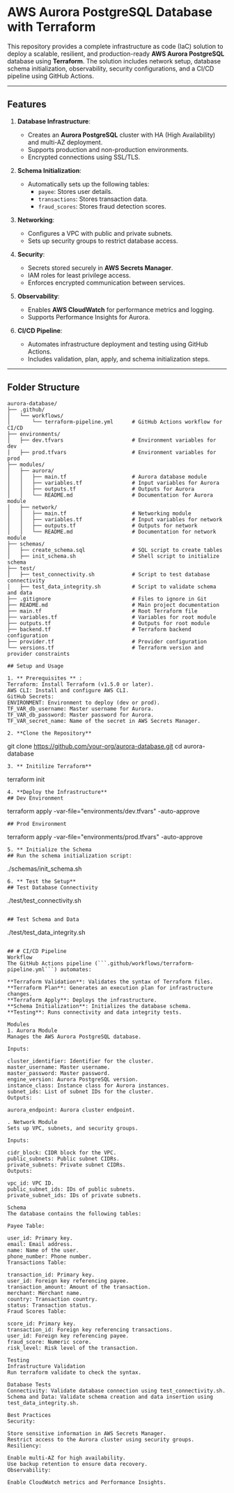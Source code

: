 # AWS Aurora PostgreSQL Database with Terraform

This repository provides a complete infrastructure as code (IaC) solution to deploy a scalable, resilient, and production-ready **AWS Aurora PostgreSQL** database using **Terraform**. The solution includes network setup, database schema initialization, observability, security configurations, and a CI/CD pipeline using GitHub Actions.

---

## Features

1. **Database Infrastructure**:
   - Creates an **Aurora PostgreSQL** cluster with HA (High Availability) and multi-AZ deployment.
   - Supports production and non-production environments.
   - Encrypted connections using SSL/TLS.

2. **Schema Initialization**:
   - Automatically sets up the following tables:
     - `payee`: Stores user details.
     - `transactions`: Stores transaction data.
     - `fraud_scores`: Stores fraud detection scores.

3. **Networking**:
   - Configures a VPC with public and private subnets.
   - Sets up security groups to restrict database access.

4. **Security**:
   - Secrets stored securely in **AWS Secrets Manager**.
   - IAM roles for least privilege access.
   - Enforces encrypted communication between services.

5. **Observability**:
   - Enables **AWS CloudWatch** for performance metrics and logging.
   - Supports Performance Insights for Aurora.

6. **CI/CD Pipeline**:
   - Automates infrastructure deployment and testing using GitHub Actions.
   - Includes validation, plan, apply, and schema initialization steps.

---

## Folder Structure

```plaintext
aurora-database/
├── .github/
│   └── workflows/
│       └── terraform-pipeline.yml      # GitHub Actions workflow for CI/CD
├── environments/
│   ├── dev.tfvars                      # Environment variables for dev
│   ├── prod.tfvars                     # Environment variables for prod
├── modules/
│   ├── aurora/
│   │   ├── main.tf                     # Aurora database module
│   │   ├── variables.tf                # Input variables for Aurora
│   │   ├── outputs.tf                  # Outputs for Aurora
│   │   └── README.md                   # Documentation for Aurora module
│   ├── network/
│   │   ├── main.tf                     # Networking module
│   │   ├── variables.tf                # Input variables for network
│   │   ├── outputs.tf                  # Outputs for network
│   │   └── README.md                   # Documentation for network module
├── schemas/
│   ├── create_schema.sql               # SQL script to create tables
│   ├── init_schema.sh                  # Shell script to initialize schema
├── test/
│   ├── test_connectivity.sh            # Script to test database connectivity
│   ├── test_data_integrity.sh          # Script to validate schema and data
├── .gitignore                          # Files to ignore in Git
├── README.md                           # Main project documentation
├── main.tf                             # Root Terraform file
├── variables.tf                        # Variables for root module
├── outputs.tf                          # Outputs for root module
├── backend.tf                          # Terraform backend configuration
├── provider.tf                         # Provider configuration
└── versions.tf                         # Terraform version and provider constraints

## Setup and Usage

1. ** Prerequisites ** :
Terraform: Install Terraform (v1.5.0 or later).
AWS CLI: Install and configure AWS CLI.
GitHub Secrets:
ENVIRONMENT: Environment to deploy (dev or prod).
TF_VAR_db_username: Master username for Aurora.
TF_VAR_db_password: Master password for Aurora.
TF_VAR_secret_name: Name of the secret in AWS Secrets Manager.

2. **Clone the Repository**
```
git clone https://github.com/your-org/aurora-database.git
cd aurora-database
```
3. ** Initilize Terraform**
```
terraform init
```
4. **Deploy the Infrastructure**
## Dev Environment
```
terraform apply -var-file="environments/dev.tfvars" -auto-approve
```
## Prod Environment
```
terraform apply -var-file="environments/prod.tfvars" -auto-approve
```
5. ** Initialize the Schema
## Run the schema initialization script:
```
./schemas/init_schema.sh
```
6. ** Test the Setup**
## Test Database Connectivity
```
./test/test_connectivity.sh
```

## Test Schema and Data
```
./test/test_data_integrity.sh
```

## # CI/CD Pipeline
Workflow
The GitHub Actions pipeline (```.github/workflows/terraform-pipeline.yml```) automates:

**Terraform Validation**: Validates the syntax of Terraform files.
**Terraform Plan**: Generates an execution plan for infrastructure changes.
**Terraform Apply**: Deploys the infrastructure.
**Schema Initialization**: Initializes the database schema.
**Testing**: Runs connectivity and data integrity tests.

Modules
1. Aurora Module
Manages the AWS Aurora PostgreSQL database.

Inputs:

cluster_identifier: Identifier for the cluster.
master_username: Master username.
master_password: Master password.
engine_version: Aurora PostgreSQL version.
instance_class: Instance class for Aurora instances.
subnet_ids: List of subnet IDs for the cluster.
Outputs:

aurora_endpoint: Aurora cluster endpoint.

. Network Module
Sets up VPC, subnets, and security groups.

Inputs:

cidr_block: CIDR block for the VPC.
public_subnets: Public subnet CIDRs.
private_subnets: Private subnet CIDRs.
Outputs:

vpc_id: VPC ID.
public_subnet_ids: IDs of public subnets.
private_subnet_ids: IDs of private subnets.

Schema
The database contains the following tables:

Payee Table:

user_id: Primary key.
email: Email address.
name: Name of the user.
phone_number: Phone number.
Transactions Table:

transaction_id: Primary key.
user_id: Foreign key referencing payee.
transaction_amount: Amount of the transaction.
merchant: Merchant name.
country: Transaction country.
status: Transaction status.
Fraud Scores Table:

score_id: Primary key.
transaction_id: Foreign key referencing transactions.
user_id: Foreign key referencing payee.
fraud_score: Numeric score.
risk_level: Risk level of the transaction.

Testing
Infrastructure Validation
Run terraform validate to check the syntax.

Database Tests
Connectivity: Validate database connection using test_connectivity.sh.
Schema and Data: Validate schema creation and data insertion using test_data_integrity.sh.

Best Practices
Security:

Store sensitive information in AWS Secrets Manager.
Restrict access to the Aurora cluster using security groups.
Resiliency:

Enable multi-AZ for high availability.
Use backup retention to ensure data recovery.
Observability:

Enable CloudWatch metrics and Performance Insights.

